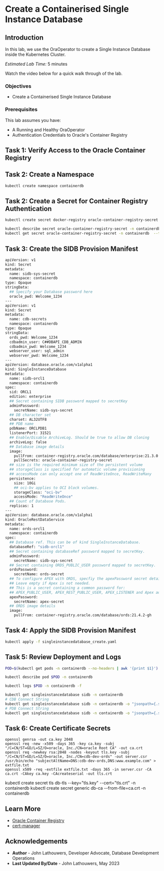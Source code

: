 # Create a Containerised Single Instance Database

## Introduction

In this lab, we use the OraOperator to create a Single Instance Database inside the Kubernetes Cluster.

*Estimated Lab Time:* 5 minutes

Watch the video below for a quick walk through of the lab.
[](youtube:zNKxJjkq0Pw)

### Objectives

* Create a Containerised Single Instance Database

### Prerequisites

This lab assumes you have:

* A Running and Healthy OraOperator
* Authentication Credentials to Oracle's Container Registry

## Task 1: Verify Access to the Oracle Container Registry

## Task 2: Create a Namespace

```bash
kubectl create namespace containerdb
```

## Task 2: Create a Secret for Container Registry Authentication

```bash
kubectl create secret docker-registry oracle-container-registry-secret --docker-server=container-registry.oracle.com --docker-username='<oracle-sso-email-address>' --docker-password='<oracle-sso-password>' --docker-email='<oracle-sso-email-address>' -n containerdb
```

```bash
kubectl describe secret oracle-container-registry-secret -n containerdb
kubectl get secret oracle-container-registry-secret -n containerdb  --template="{{index .data \".dockerconfigjson\" | base64decode}}"
```

## Task 3: Create the SIDB Provision Manifest

```bash
apiVersion: v1
kind: Secret
metadata:
  name: sidb-sys-secret
  namespace: containerdb
type: Opaque
stringData:
  ## Specify your Database password here
  oracle_pwd: Welcome_1234
---
apiVersion: v1
kind: Secret
metadata:
  name: cdb-secrets
  namespace: containerdb
type: Opaque
stringData:
  ords_pwd: Welcome_1234
  cdbadmin_user: C##DBAPI_CDB_ADMIN
  cdbadmin_pwd: Welcome_1234
  webserver_user: sql_admin
  webserver_pwd: Welcome_1234
---
apiVersion: database.oracle.com/v1alpha1
kind: SingleInstanceDatabase
metadata:
  name: sidb-orcl1
  namespace: containerdb
spec:
  sid: ORCL1
  edition: enterprise
  ## Secret containing SIDB password mapped to secretKey
  adminPassword:
    secretName: sidb-sys-secret
  ## DB character set
  charset: AL32UTF8
  ## PDB name
  pdbName: ORCLPDB1
  listenerPort: 31521
  ## Enable/Disable ArchiveLog. Should be true to allow DB cloning
  archiveLog: false
  ## Database image details
  image:
    pullFrom: container-registry.oracle.com/database/enterprise:21.3.0.0
    pullSecrets: oracle-container-registry-secret
  ## size is the required minimum size of the persistent volume
  ## storageClass is specified for automatic volume provisioning
  ## accessMode can only accept one of ReadWriteOnce, ReadWriteMany
  persistence:
    size: 10Gi
    ## oci-bv applies to OCI block volumes.
    storageClass: "oci-bv"
    accessMode: "ReadWriteOnce"
  ## Count of Database Pods.
  replicas: 1
---
apiVersion: database.oracle.com/v1alpha1
kind: OracleRestDataService
metadata:
  name: ords-orcl1
  namespace: containerdb
spec:
  ## Database ref. This can be of kind SingleInstanceDatabase.
  databaseRef: "sidb-orcl1"
  ## Secret containing databaseRef password mapped to secretKey. 
  adminPassword:
    secretName: sidb-sys-secret
  ## Secret containing ORDS_PUBLIC_USER password mapped to secretKey.
  ordsPassword:
    secretName: ords-secret
  ## To configure APEX with ORDS, specfiy the apexPassword secret details. 
  ## Leave empty if Apex is not needed.
  ## This is a secret containing a common password for:
  ## APEX_PUBLIC_USER, APEX_REST_PUBLIC_USER, APEX_LISTENER and Apex administrator
  apexPassword:
    secretName: apex-secret
  ## ORDS image details
  image:
    pullFrom: container-registry.oracle.com/database/ords:21.4.2-gh
```

## Task 4: Apply the SIDB Provision Manifest

```bash
kubectl apply -f singleinstancedatabase_create.yaml
```

## Task 5: Review Deployment and Logs

```bash
POD=$(kubectl get pods -n containerdb --no-headers | awk '{print $1}')

kubectl describe pod $POD -n containerdb

kubectl logs $POD -n containerdb -f

kubectl get singleinstancedatabase sidb -n containerdb
# CDB Connect String
kubectl get singleinstancedatabase sidb -n containerdb -o "jsonpath={.status.connectString}"
# PDB Connect String
kubectl get singleinstancedatabase sidb -n containerdb -o "jsonpath={.status.pdbConnectString}"
```

## Task 6: Create Certificate Secrets

```
openssl genrsa -out ca.key 2048
openssl req -new -x509 -days 365 -key ca.key -subj "/C=CN/ST=GD/L=SZ/O=oracle, Inc./CN=oracle Root CA" -out ca.crt
openssl req -newkey rsa:2048 -nodes -keyout tls.key -subj "/C=CN/ST=GD/L=SZ/O=oracle, Inc./CN=cdb-dev-ords" -out server.csr
/usr/bin/echo "subjectAltName=DNS:cdb-dev-ords,DNS:www.example.com" > extfile.txt
openssl x509 -req -extfile extfile.txt -days 365 -in server.csr -CA ca.crt -CAkey ca.key -CAcreateserial -out tls.crt
```

kubectl create secret tls db-tls --key="tls.key" --cert="tls.crt"  -n containerdb
kubectl create secret generic db-ca --from-file=ca.crt -n containerdb


## Learn More

* [Oracle Container Registry](https://container-registry.oracle.com)
* [cert-manager](https://cert-manager.io/)

## Acknowledgements

* **Author** - John Lathouwers, Developer Advocate, Database Development Operations
* **Last Updated By/Date** - John Lathouwers, May 2023
